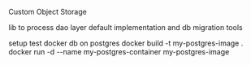 Custom Object Storage

lib to process dao layer default implementation and db migration tools

setup test docker db on postgres
docker build -t my-postgres-image .
docker run -d --name my-postgres-container my-postgres-image
